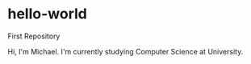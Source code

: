 # hello-world
First Repository

Hi, I'm Michael. I'm currently studying Computer Science at University.
